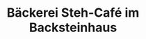 ---
title: "Bäckerei Steh-Café im Backsteinhaus"
url: /hannover/baeckerei-steh-cafe-im-backsteinhaus/
shop: Bäckerei
---
